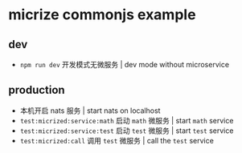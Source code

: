 # micrize commonjs example

## dev

- `npm run dev` 开发模式无微服务 | dev mode without microservice

## production

- 本机开启 nats 服务 | start nats on localhost
- `test:micrized:service:math` 启动 `math` 微服务 | start `math` service
- `test:micrized:service:test` 启动 `test` 微服务 | start `test` service
- `test:micrized:call` 调用 `test` 微服务 | call the `test` service